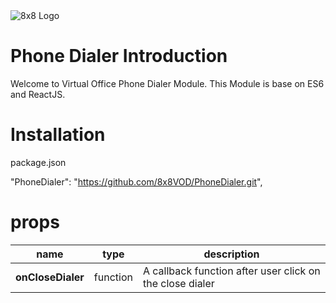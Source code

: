 <img src="https://www.8x8.com/images/logo.png" alt="8x8 Logo" />

# Phone Dialer Introduction
Welcome to Virtual Office Phone Dialer Module.
This Module is base on ES6 and ReactJS.

# Installation
package.json

"PhoneDialer": "https://github.com/8x8VOD/PhoneDialer.git",

# props
name | type | description
-----|------|------------
**onCloseDialer** | function | A callback function after user click on the close dialer

